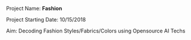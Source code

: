 Project Name: **Fashion**

Project Starting Date: 10/15/2018

Aim: Decoding Fashion Styles/Fabrics/Colors using Opensource AI Techs
